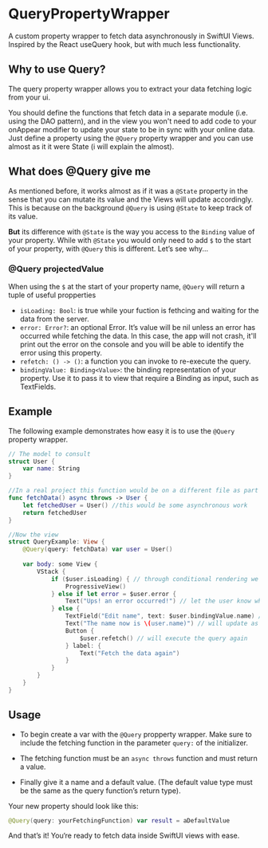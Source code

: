 # QueryPropertyWrapper

A custom property wrapper to fetch data asynchronously in SwiftUI Views.
Inspired by the React useQuery hook, but with much less functionality.

## Why to use Query?

The query property wrapper allows you to extract your data fetching logic from your ui.

You should define the functions that fetch data in a separate module (i.e. using the DAO pattern), and in the view you won't need to add code to your onAppear modifier to update your state to be in sync with your online data. Just define a property using the `@Query` property wrapper and you can use almost as it it were State (i will explain the almost).

## What does @Query give me

As mentioned before, it works almost as if it was a `@State` property in the sense that you can mutate its value and the Views will update accordingly. This is because on the background `@Query` is using `@State` to keep track of its value.

**But** its difference with `@State` is the way you access to the `Binding` value of your property. While with `@State` you would only need to add `$` to the start of your property, with `@Query` this is different. Let’s see why...

### @Query projectedValue

When using the `$` at the start of your property name, `@Query` will return a tuple of useful propperties

- `isLoading: Bool`: is true while your fuction is fethcing and waiting for the data from the server.
- `error: Error?`: an optional Error. It’s value will be nil unless an error has occurred while fetching the data. In this case, the app will not crash, it'll print out the error on the console and you will be able to identify the error using this property.
- `refetch: () -> ()`: a function you can invoke to re-execute the query.
- `bindingValue: Binding<Value>`: the binding representation of your property. Use it to pass it to view that require a Binding as input, such as TextFields.

## Example

The following example demonstrates how easy it is to use the `@Query` property wrapper.

```swift
// The model to consult
struct User {
    var name: String
}

//In a real project this function would be on a different file as part of a DAO
func fetchData() async throws -> User {
    let fetchedUser = User() //this would be some asynchronous work
    return fetchedUser
}

//Now the view
struct QueryExample: View {
    @Query(query: fetchData) var user = User()
    
    var body: some View {
        VStack {
            if ($user.isLoading) { // through conditional rendering we can place progress views when our query is being fetched
                ProgressiveView()
            } else if let error = $user.error {
                Text("Ups! an error occurred!") // let the user know when there was an error
            } else {
                TextField("Edit name", text: $user.bindingValue.name) //This is how you access to the binding value of the user
                Text("The name now is \(user.name)") // will update as the user types on the textfield
                Button {
                    $user.refetch() // will execute the query again
                } label: {
                    Text("Fetch the data again")
                }
            }
        }
    }
}
```

## Usage

- To begin create a var with the `@Query` propperty wrapper.
Make sure to include the fetching function in the parameter `query:` of the initializer.

- The fetching function must be an `async throws` function and must return a value.

- Finally give it a name and a default value. (The default value type must be the same as the query function’s return type).

Your new property should look like this:

```swift
@Query(query: yourFetchingFunction) var result = aDefaultValue
```

And that’s it! You‘re ready to fetch data inside SwiftUI views with ease.

